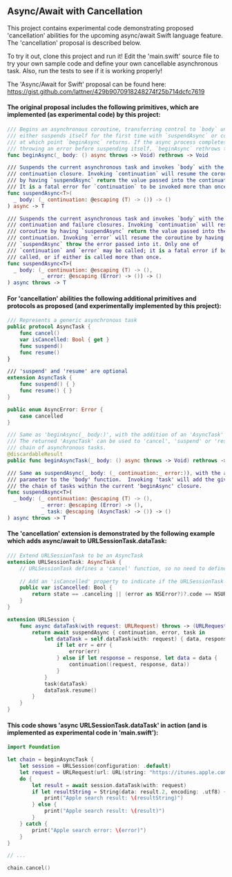 ## Async/Await with Cancellation

This project contains experimental code demonstrating proposed 'cancellation' abilities for the upcoming async/await Swift language feature.  The 'cancellation' proposal is described below.

To try it out, clone this project and run it! Edit the 'main.swift' source file to try your own sample code and define your own cancellable asynchronous task.  Also, run the tests to see if it is working properly!

The 'Async/Await for Swift' proposal can be found here: https://gist.github.com/lattner/429b9070918248274f25b714dcfc7619

#### The original proposal includes the following primitives, which are implemented (as experimental code) by this project:

```swift
/// Begins an asynchronous coroutine, transferring control to `body` until it
/// either suspends itself for the first time with `suspendAsync` or completes,
/// at which point `beginAsync` returns. If the async process completes by
/// throwing an error before suspending itself, `beginAsync` rethrows the error.
func beginAsync(_ body: () async throws -> Void) rethrows -> Void

/// Suspends the current asynchronous task and invokes `body` with the task's
/// continuation closure. Invoking `continuation` will resume the coroutine
/// by having `suspendAsync` return the value passed into the continuation.
/// It is a fatal error for `continuation` to be invoked more than once.
func suspendAsync<T>(
  _ body: (_ continuation: @escaping (T) -> ()) -> ()
) async -> T

/// Suspends the current asynchronous task and invokes `body` with the task's
/// continuation and failure closures. Invoking `continuation` will resume the
/// coroutine by having `suspendAsync` return the value passed into the
/// continuation. Invoking `error` will resume the coroutine by having
/// `suspendAsync` throw the error passed into it. Only one of
/// `continuation` and `error` may be called; it is a fatal error if both are
/// called, or if either is called more than once.
func suspendAsync<T>(
  _ body: (_ continuation: @escaping (T) -> (),
           _ error: @escaping (Error) -> ()) -> ()
) async throws -> T
```

#### For 'cancellation' abilities the following additional primitives and protocols as proposed (and experimentally implemented by this project):

```swift
/// Represents a generic asynchronous task
public protocol AsyncTask {
    func cancel()
    var isCancelled: Bool { get }
    func suspend()
    func resume()
}

/// 'suspend' and 'resume' are optional
extension AsyncTask {
    func suspend() { }
    func resume() { }
}

public enum AsyncError: Error {
    case cancelled
}

/// Same as 'beginAsync(_ body:)', with the addition of an 'AsyncTask' return value.
/// The returned 'AsyncTask' can be used to 'cancel', 'suspend' or 'resume' the enclosed
/// chain of asynchronous tasks.
@discardableResult
public func beginAsyncTask(_ body: () async throws -> Void) rethrows -> AsyncTask

/// Same as suspendAsync(_ body: (_ continuation:_ error:)), with the addition of a 'task'
/// parameter to the 'body' function.  Invoking 'task' will add the given 'AsyncTask' to
/// the chain of tasks within the current 'beginAsync' closure.
func suspendAsync<T>(
  _ body: (_ continuation: @escaping (T) -> (),
           _ error: @escaping (Error) -> (),
           _ task: @escaping (AsyncTask) -> ()) -> ()
) async throws -> T
```

#### The 'cancellation' extension is demonstrated by the following example which adds async/await to URLSessionTask.dataTask:

```swift
/// Extend URLSessionTask to be an AsyncTask
extension URLSessionTask: AsyncTask {
    // URLSessionTask defines a 'cancel' function, so no need to define one here
    
    // Add an 'isCancelled' property to indicate if the URLSessionTask has been successfully cancelled
    public var isCancelled: Bool {
        return state == .canceling || (error as NSError?)?.code == NSURLErrorCancelled
    }
}

extension URLSession {
    func async dataTask(with request: URLRequest) throws -> (URLRequest, URLResponse, Data) {
        return await suspendAsync { continuation, error, task in
            let dataTask = self.dataTask(with: request) { data, response, err in
                if let err = err {
                    error(err)
                } else if let response = response, let data = data {
                    continuation((request, response, data))
                }
            }
            task(dataTask)
            dataTask.resume()
        }
    }
}
```

#### This code shows 'async URLSessionTask.dataTask' in action (and is implemented as experimental code in 'main.swift'):

```swift
import Foundation

let chain = beginAsyncTask {
    let session = URLSession(configuration: .default)
    let request = URLRequest(url: URL(string: "https://itunes.apple.com/search")!)
    do {
        let result = await session.dataTask(with: request)
        if let resultString = String(data: result.2, encoding: .utf8) {
            print("Apple search result: \(resultString)")
        } else {
            print("Apple search result: \(result)")
        }
    } catch {
        print("Apple search error: \(error)")
    }
}

// ...

chain.cancel()
```
